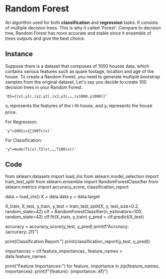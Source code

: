 # Random Forest
An algorithm used for both **classification** and **regression** tasks. It consists of multiple decision trees. This is why it called 'Forest'. Compare to decision tree, Random Forest has more accurate and stable since it ensemble of trees outputs and give the best choice.
## Instance
Suppose there is a dataset that composes of 1000 houses data, which contains various features such as quare footage, location and age of the house.
To create a Random Forest, you need to generate multiple bootstrap samples from the original dataset, Let's say you decide to create 100 decision trees in your Random Forest.
    
    'D1​={(x1​,y1​),(x2​,y2​),(x3​,y3​),…,(x1000​,y1000​)}'

x<sub>i</sub> represents the features of the i-th house, and y<sub>i</sub> represents the house price.

For Regression:

    'y^​=1001​i=1∑100​Ti​(x)'

For Classification:

    'y^​=mode(T1​(x),T2​(x),…,T100​(x))'

## Code
from sklearn.datasets import load_iris
from sklearn.model_selection import train_test_split
from sklearn.ensemble import RandomForestClassifier
from sklearn.metrics import accuracy_score, classification_report

data = load_iris()
X = data.data
y = data.target

X_train, X_test, y_train, y_test = train_test_split(X, y, test_size=0.2, random_state=42)
clf = RandomForestClassifier(n_estimators=100, random_state=42)
clf.fit(X_train, y_train)
y_pred = clf.predict(X_test)

accuracy = accuracy_score(y_test, y_pred)
print(f"Accuracy: {accuracy:.2f}")

print(Classification Report:")
print(classification_report(y_test, y_pred))

importances = clf.feature_importances_
feature_names = data.feature_names

print("Feature Importances:")
for feature, importance in zip(feature_names, importances):
    print(f"{feature}: {importance:.4f}")
